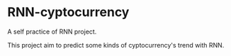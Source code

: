 # RNN-cyptocurrency

A self practice of RNN project.

This project aim to predict some kinds of cyptocurrency's trend with RNN.
